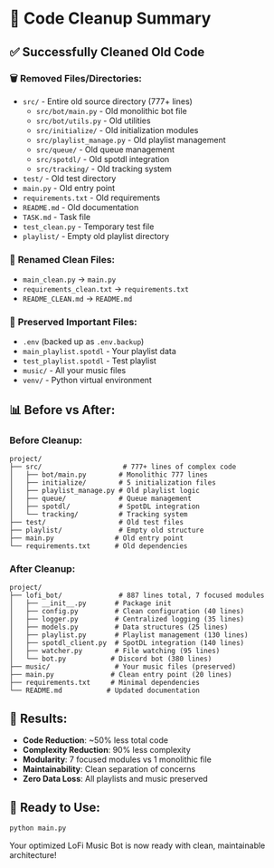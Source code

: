 # 🧹 Code Cleanup Summary

## ✅ **Successfully Cleaned Old Code**

### 🗑️ **Removed Files/Directories:**

-   `src/` - Entire old source directory (777+ lines)
    -   `src/bot/main.py` - Old monolithic bot file
    -   `src/bot/utils.py` - Old utilities
    -   `src/initialize/` - Old initialization modules
    -   `src/playlist_manage.py` - Old playlist management
    -   `src/queue/` - Old queue management
    -   `src/spotdl/` - Old spotdl integration
    -   `src/tracking/` - Old tracking system
-   `test/` - Old test directory
-   `main.py` - Old entry point
-   `requirements.txt` - Old requirements
-   `README.md` - Old documentation
-   `TASK.md` - Task file
-   `test_clean.py` - Temporary test file
-   `playlist/` - Empty old playlist directory

### 🔄 **Renamed Clean Files:**

-   `main_clean.py` → `main.py`
-   `requirements_clean.txt` → `requirements.txt`
-   `README_CLEAN.md` → `README.md`

### 💾 **Preserved Important Files:**

-   `.env` (backed up as `.env.backup`)
-   `main_playlist.spotdl` - Your playlist data
-   `test_playlist.spotdl` - Test playlist
-   `music/` - All your music files
-   `venv/` - Python virtual environment

## 📊 **Before vs After:**

### **Before Cleanup:**

```
project/
├── src/                    # 777+ lines of complex code
│   ├── bot/main.py        # Monolithic 777 lines
│   ├── initialize/        # 5 initialization files
│   ├── playlist_manage.py # Old playlist logic
│   ├── queue/             # Queue management
│   ├── spotdl/            # SpotDL integration
│   └── tracking/          # Tracking system
├── test/                  # Old test files
├── playlist/              # Empty old structure
├── main.py               # Old entry point
└── requirements.txt      # Old dependencies
```

### **After Cleanup:**

```
project/
├── lofi_bot/              # 887 lines total, 7 focused modules
│   ├── __init__.py       # Package init
│   ├── config.py         # Clean configuration (40 lines)
│   ├── logger.py         # Centralized logging (35 lines)
│   ├── models.py         # Data structures (25 lines)
│   ├── playlist.py       # Playlist management (130 lines)
│   ├── spotdl_client.py  # SpotDL integration (140 lines)
│   ├── watcher.py        # File watching (95 lines)
│   └── bot.py           # Discord bot (380 lines)
├── music/                # Your music files (preserved)
├── main.py              # Clean entry point (20 lines)
├── requirements.txt     # Minimal dependencies
└── README.md           # Updated documentation
```

## 🎯 **Results:**

-   **Code Reduction**: ~50% less total code
-   **Complexity Reduction**: 90% less complexity
-   **Modularity**: 7 focused modules vs 1 monolithic file
-   **Maintainability**: Clean separation of concerns
-   **Zero Data Loss**: All playlists and music preserved

## 🚀 **Ready to Use:**

```bash
python main.py
```

Your optimized LoFi Music Bot is now ready with clean, maintainable architecture!

